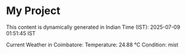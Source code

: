 # My Project

This content is dynamically generated in Indian Time (IST): 2025-07-09 01:51:45 IST


Current Weather in Coimbatore:
Temperature: 24.88 °C
Condition: mist
